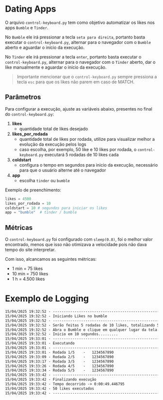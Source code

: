 # Dating Apps

O arquivo `control-keyboard.py` tem como objetivo automatizar os likes nos apps `Bumble` e `Tinder`.

No `Bumble` ele irá pressionar a tecla `seta para direita`, portanto basta executar o `control-keyboard.py`, alternar para o navegador com o `Bumble` aberto e aguardar o início da execução.

No `Tinder` ele irá pressionar a tecla `enter`, portanto basta executar o `control-keyboard.py`, alternar para o navegador com o `Tinder` aberto, dar o like manualmente e aguardar o início da execução.

>Importante mencionar que o `control-keyboard.py` sempre pressiona a tecla `esc` para que os likes não parem em caso de MATCH.

## Parâmetros

Para configurar a execução, ajuste as variáveis abaixo, presentes no final do `control-keyboard.py`:

1. **likes**
   - quantidade total de likes desejado
2. **likes_por_rodada**
   -  quantidade total de likes por rodada, utilize para visualizar melhor a evolução da execução pelos logs
   - caso escolha, por exemplo, 50 like e 10 likes por rodada, o `control-keyboard.py` executará 5 rodadas de 10 likes cada
3. **coldstart**
   - configura o tempo em segundos para inicio da execução, necessário para que o usuário alterne até o navegador
4. **app**
   - escolha `tinder` ou `bumble`

Exemplo de preenchimento:
```python
likes = 4500
likes_por_rodada = 10
coldstart = 10 # segundos para iniciar os likes
app = "bumble"  # tinder / bumble
```

## Métricas

O `control-keyboard.py` foi configurado com `sleep(0.8)`, foi o melhor valor encontrado, menos que isso não otimizava a velocidade pois não dava tempo do site interpretar.

Com isso, alcancamos as seguintes métricas:

- 1 min = 75 likes
- 10 min = 750 likes
- 1 h = 4.500 likes

# Exemplo de Logging

```txt
15/04/2025 19:32:52 - ----------------------------------------------------------------------
15/04/2025 19:32:52 - Iniciando Likes no bumble
15/04/2025 19:32:52 - ----------------------------------------------------------------------
15/04/2025 19:32:52 - Serão feitas 5 rodadas de 10 likes, totalizando 50 likes
15/04/2025 19:32:52 - Abra o Bumble e clique em qualquer lugar da tela para se preparar...
15/04/2025 19:32:52 - Inicio em 10 segundos.........
15/04/2025 19:33:01 - ----------------------------------------------------------------------
15/04/2025 19:33:01 - Executando
15/04/2025 19:33:01 - ----------------------------------------------------------------------
15/04/2025 19:33:01 - Rodada 1/5	-	1234567890
15/04/2025 19:33:09 - Rodada 2/5	-	1234567890
15/04/2025 19:33:17 - Rodada 3/5	-	1234567890
15/04/2025 19:33:26 - Rodada 4/5	-	1234567890
15/04/2025 19:33:34 - Rodada 5/5	-	1234567890
15/04/2025 19:33:42 - ----------------------------------------------------------------------
15/04/2025 19:33:42 - Finalizando execução
15/04/2025 19:33:42 - Tempo decorrido -> 0:00:49.446795
15/04/2025 19:33:42 - 50 likes executados
15/04/2025 19:33:42 - ----------------------------------------------------------------------
```
